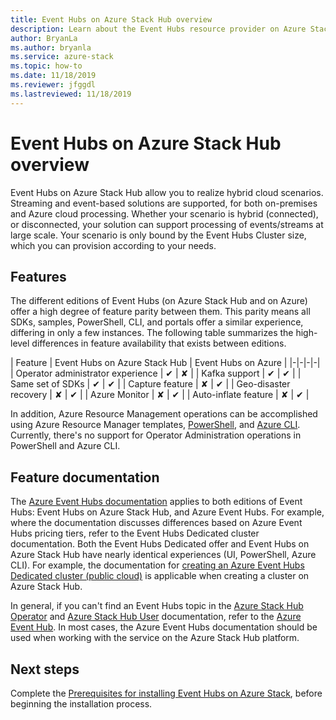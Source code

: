 ```yaml
---
title: Event Hubs on Azure Stack Hub overview
description: Learn about the Event Hubs resource provider on Azure Stack Hub. 
author: BryanLa
ms.author: bryanla
ms.service: azure-stack
ms.topic: how-to
ms.date: 11/18/2019
ms.reviewer: jfggdl
ms.lastreviewed: 11/18/2019
---
```


# Event Hubs on Azure Stack Hub overview

Event Hubs on Azure Stack Hub allow you to realize hybrid cloud scenarios. Streaming and event-based solutions are supported, for both on-premises and Azure cloud processing. Whether your scenario is hybrid (connected), or disconnected, your solution can support processing of events/streams at large scale. Your scenario is only bound by the Event Hubs Cluster size, which you can provision according to your needs. 

## Features

The different editions of Event Hubs (on Azure Stack Hub and on Azure) offer a high degree of feature parity between them. This parity means all SDKs, samples, PowerShell, CLI, and portals offer a similar experience, differing in only a few instances. The following table summarizes the high-level differences in feature availability that exists between editions.  

| Feature | Event Hubs on Azure Stack Hub | Event Hubs on Azure |
|-|-|-|-|
| Operator administrator experience | ✔ | ✘ |
| Kafka support | ✔ | ✔ |
| Same set of SDKs | ✔ | ✔ |
| Capture feature | ✘ | ✔ |
| Geo-disaster recovery | ✘ | ✔ |
| Azure Monitor | ✘ | ✔ |
| Auto-inflate feature | ✘ | ✔ |

In addition, Azure Resource Management operations can be accomplished using Azure Resource Manager templates, [PowerShell](/powershell/module/azurerm.eventhub/), and [Azure CLI](/cli/azure/eventhubs/eventhub/). Currently, there's no support for Operator Administration operations in PowerShell and Azure CLI.

## Feature documentation

The [Azure Event Hubs documentation](/azure/event-hubs/) applies to both editions of Event Hubs: Event Hubs on Azure Stack Hub, and Azure Event Hubs. For example, where the documentation discusses differences based on Azure Event Hubs pricing tiers, refer to the Event Hubs Dedicated cluster documentation. Both the Event Hubs Dedicated offer and Event Hubs on Azure Stack Hub have nearly identical experiences (UI, PowerShell, Azure CLI). For example, the documentation for [creating an Azure Event Hubs Dedicated cluster (public cloud)](/azure/event-hubs/event-hubs-dedicated-cluster-create-portal) is applicable when creating a cluster on Azure Stack Hub.

In general, if you can't find an Event Hubs topic in the [Azure Stack Hub Operator](/azure-stack/operator) and [Azure Stack Hub User](/azure-stack/user) documentation, refer to the [Azure Event Hub](/azure/event-hubs/). In most cases, the Azure Event Hubs documentation should be used when working with the service on the Azure Stack Hub platform.


## Next steps

Complete the [Prerequisites for installing Event Hubs on Azure Stack](event-hubs-rp-prerequisites.md), before beginning the installation process.